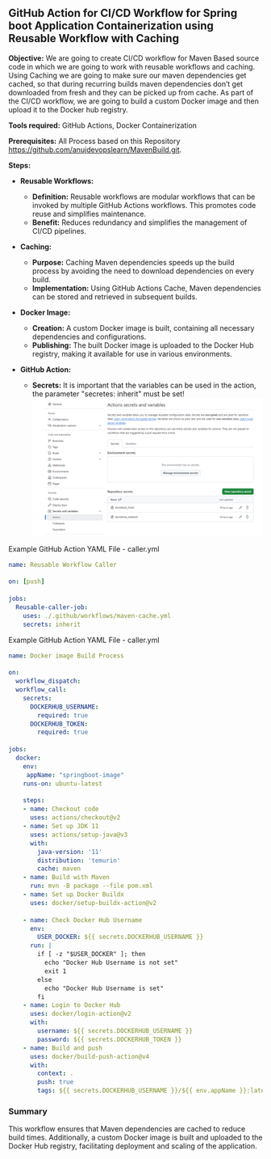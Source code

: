 ## GitHub Action for CI/CD Workflow for Spring boot Application Containerization using Reusable Workflow with Caching

**Objective:** We are going to create CI/CD workflow for Maven Based source code in which we are going to work with reusable workflows and caching. Using Caching we are going to make sure our maven dependencies get cached, so that during recurring builds maven dependencies don’t get downloaded from fresh and they can be picked up from cache. As part of the CI/CD workflow, we are going to build a custom Docker image and then upload it to the Docker hub registry.

**Tools required:** GitHub Actions, Docker Containerization

**Prerequisites:** All Process based on this Repository https://github.com/anujdevopslearn/MavenBuild.git. 


__Steps:__
* **Reusable Workflows:**
    * **Definition:** Reusable workflows are modular workflows that can be invoked by multiple GitHub Actions workflows. This promotes code reuse and simplifies maintenance.
    * **Benefit:** Reduces redundancy and simplifies the management of CI/CD pipelines.

* **Caching:**
    * **Purpose:** Caching Maven dependencies speeds up the build process by avoiding the need to download dependencies on every build.
    * **Implementation:** Using GitHub Actions Cache, Maven dependencies can be stored and retrieved in subsequent builds.

* **Docker Image:**
    * **Creation:** A custom Docker image is built, containing all necessary dependencies and configurations.
    * **Publishing:** The built Docker image is uploaded to the Docker Hub registry, making it available for use in various environments.

* **GitHub Action:**
    * **Secrets:** It is important that the variables can be used in the action, the parameter "secretes: inherit" must be set!
        ![alt text](images/image_secrets_settings.png)

Example GitHub Action YAML File - caller.yml

```yaml
name: Reusable Workflow Caller

on: [push]

jobs:
  Reusable-caller-job:
    uses: ./.github/workflows/maven-cache.yml
    secrets: inherit

```

Example GitHub Action YAML File - caller.yml

```yaml
name: Docker image Build Process

on:
  workflow_dispatch:
  workflow_call:
    secrets:
      DOCKERHUB_USERNAME:
        required: true
      DOCKERHUB_TOKEN:
        required: true
        
jobs:
  docker:
    env:
     appName: "springboot-image"
    runs-on: ubuntu-latest

    steps:
    - name: Checkout code
      uses: actions/checkout@v2
    - name: Set up JDK 11
      uses: actions/setup-java@v3
      with:
        java-version: '11'
        distribution: 'temurin'
        cache: maven
    - name: Build with Maven
      run: mvn -B package --file pom.xml
    - name: Set up Docker Buildx
      uses: docker/setup-buildx-action@v2
      
    - name: Check Docker Hub Username
      env:
        USER_DOCKER: ${{ secrets.DOCKERHUB_USERNAME }}
      run: |
        if [ -z "$USER_DOCKER" ]; then
          echo "Docker Hub Username is not set"
          exit 1
        else
          echo "Docker Hub Username is set"
        fi
    - name: Login to Docker Hub
      uses: docker/login-action@v2
      with:
        username: ${{ secrets.DOCKERHUB_USERNAME }}
        password: ${{ secrets.DOCKERHUB_TOKEN }}
    - name: Build and push
      uses: docker/build-push-action@v4
      with:
        context: .
        push: true
        tags: ${{ secrets.DOCKERHUB_USERNAME }}/${{ env.appName }}:latest
```


### Summary
This workflow ensures that Maven dependencies are cached to reduce build times. Additionally, a custom Docker image is built and uploaded to the Docker Hub registry, facilitating deployment and scaling of the application.
